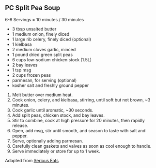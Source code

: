 ## PC Split Pea Soup

6-8 Servings = 10 minutes / 30 minutes

* 3 tbsp unsalted butter
* 1 medium onion, finely diced
* 1 large rib celery, finely diced (optional)
* 1 kielbasa
* 2 medium cloves garlic, minced
* 1 pound dried green split peas
* 6 cups low-sodium chicken stock (1.5L)
* 2 bay leaves
* 1 tsp msg
* 2 cups frozen peas
* parmesan, for serving (optional)
* kosher salt and freshly ground pepper

1. Melt butter over medium heat.
2. Cook onion, celery, and kielbasa, stirring, until soft but not brown, ~3 minutes.
3. Cook garlic until aromatic, ~30 seconds.
4. Add split peas, chicken stock, and bay leaves.
5. Stir to combine, cook at high pressure for 20 minutes, then rapidly release.
6. Open, add msg, stir until smooth, and season to taste with salt and pepper.
7. Serve, optionally adding parmesan.
8. Carefully clean gaskets and valves as soon as cool enough to handle.
9. Serve immediately or store for up to 1 week.

Adapted from [Serious Eats](https://www.seriouseats.com/recipes/2016/10/30-minute-pressure-cooker-split-pea-soup-recipe.html)
